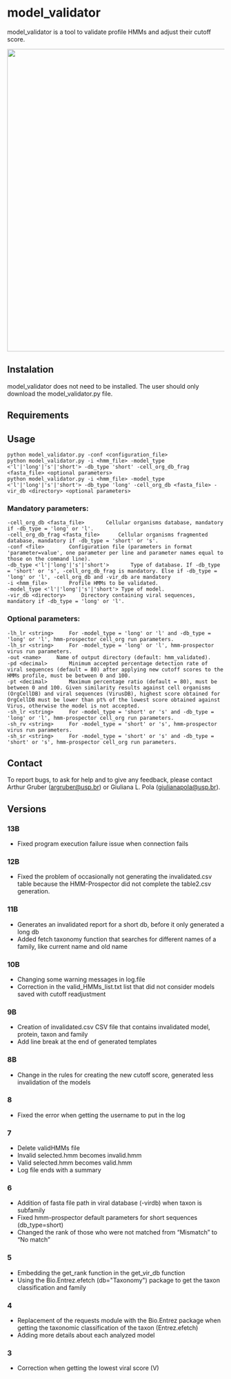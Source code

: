 # model_validator
model_validator is a tool to validate profile HMMs and adjust their cutoff score.

<img src="/workspaces/model_validator/model_validator_pipeline.jpg" width="700" />


##   Instalation
model_validator does not need to be installed. The user should only download the model_validator.py file.

## Requirements

## Usage
```
python model_validator.py -conf <configuration_file>
python model_validator.py -i <hmm_file> -model_type <'l'|'long'|'s'|'short'> -db_type 'short' -cell_org_db_frag <fasta_file> <optional parameters>
python model_validator.py -i <hmm_file> -model_type <'l'|'long'|'s'|'short'> -db_type 'long' -cell_org_db <fasta_file> -vir_db <directory> <optional parameters>
```
### Mandatory parameters:
```
-cell_org_db <fasta_file>	 	Cellular organisms database, mandatory if -db_type = 'long' or 'l'.
-cell_org_db_frag <fasta_file>	 	Cellular organisms fragmented database, mandatory if -db_type = 'short' or 's'.
-conf <file>	 	Configuration file (parameters in format 'parameter=value', one parameter per line and parameter names equal to those on the command line).
-db_type <'l'|'long'|'s'|'short'>	 	Type of database. If -db_type = 'short' or 's', -cell_org_db_frag is mandatory. Else if -db_type = 'long' or 'l', -cell_org_db and -vir_db are mandatory
-i <hmm_file>	 	Profile HMMs to be validated.
-model_type <'l'|'long'|'s'|'short'> Type of model.
-vir_db <directory>	 	Directory containing viral sequences, mandatory if -db_type = 'long' or 'l'.
```

### Optional parameters:
```
-lh_lr <string>	 	For -model_type = 'long' or 'l' and -db_type = 'long' or 'l', hmm-prospector cell_org run parameters.
-lh_sr <string>	 	For -model_type = 'long' or 'l', hmm-prospector virus run parameters.
-out <name>	 	Name of output directory (default: hmm_validated).
-pd <decimal>	 	Minimum accepted percentage detection rate of viral sequences (default = 80) after applying new cutoff scores to the HMMs profile, must be between 0 and 100.
-pt <decimal>	 	Maximum percentage ratio (default = 80), must be between 0 and 100. Given similarity results against cell organisms (OrgCellDB) and viral sequences (VirusDB), highest score obtained for OrgCellDB must be lower than pt% of the lowest score obtained against Virus, otherwise the model is not accepted.
-sh_lr <string>	 	For -model_type = 'short' or 's' and -db_type = 'long' or 'l', hmm-prospector cell_org run parameters.
-sh_rv <string>	 	For -model_type = 'short' or 's', hmm-prospector virus run parameters.
-sh_sr <string>	 	For -model_type = 'short' or 's' and -db_type = 'short' or 's', hmm-prospector cell_org run parameters.
``` 

## Contact
To report bugs, to ask for help and to give any feedback, please contact Arthur Gruber (argruber@usp.br) or Giuliana L. Pola (giulianapola@usp.br).

## Versions
### 13B
- Fixed program execution failure issue when connection fails

### 12B
- Fixed the problem of occasionally not generating the invalidated.csv table because the HMM-Prospector did not complete the table2.csv generation.

### 11B
- Generates an invalidated report for a short db, before it only generated a long db
- Added fetch taxonomy function that searches for different names of a family, like current name and old name

### 10B
- Changing some warning messages in log.file
- Correction in the valid_HMMs_list.txt list that did not consider models saved with cutoff readjustment

### 9B
- Creation of invalidated.csv CSV file that contains invalidated model, protein, taxon and family
- Add line break at the end of generated templates

### 8B
- Change in the rules for creating the new cutoff score, generated less invalidation of the models

### 8
- Fixed the error when getting the username to put in the log

### 7
- Delete validHMMs file
- Invalid selected.hmm becomes invalid.hmm
- Valid selected.hmm becomes valid.hmm
- Log file ends with a summary

### 6
- Addition of fasta file path in viral database (-virdb) when taxon is subfamily
- Fixed hmm-prospector default parameters for short sequences (db_type=short)
- Changed the rank of those who were not matched from “Mismatch” to “No match”

### 5
- Embedding the get_rank function in the get_vir_db function
- Using the Bio.Entrez.efetch (db="Taxonomy") package to get the taxon classification and family

### 4
- Replacement of the requests module with the Bio.Entrez package when getting the taxonomic classification of the taxon (Entrez.efetch)
- Adding more details about each analyzed model

### 3
- Correction when getting the lowest viral score (V) 